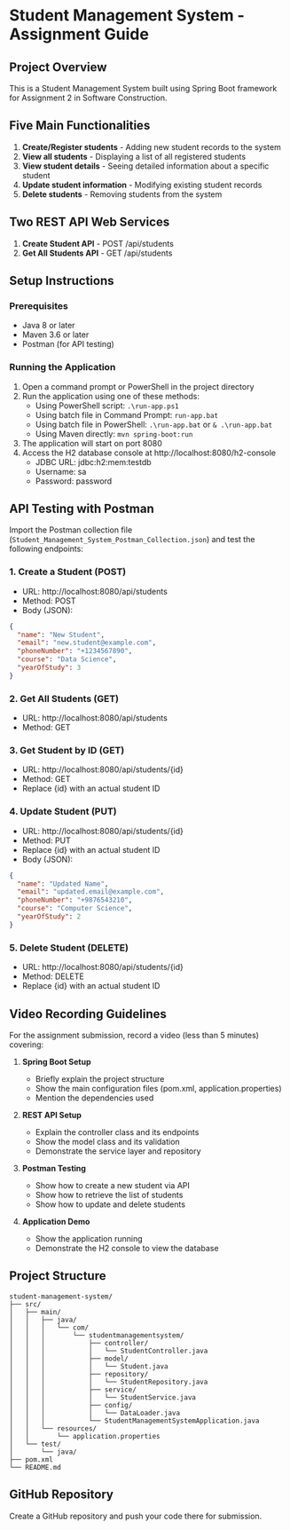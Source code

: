 # Student Management System - Assignment Guide

## Project Overview
This is a Student Management System built using Spring Boot framework for Assignment 2 in Software Construction.

## Five Main Functionalities
1. **Create/Register students** - Adding new student records to the system
2. **View all students** - Displaying a list of all registered students
3. **View student details** - Seeing detailed information about a specific student
4. **Update student information** - Modifying existing student records
5. **Delete students** - Removing students from the system

## Two REST API Web Services
1. **Create Student API** - POST /api/students
2. **Get All Students API** - GET /api/students

## Setup Instructions

### Prerequisites
- Java 8 or later
- Maven 3.6 or later
- Postman (for API testing)

### Running the Application
1. Open a command prompt or PowerShell in the project directory
2. Run the application using one of these methods:
   - Using PowerShell script: `.\run-app.ps1`
   - Using batch file in Command Prompt: `run-app.bat`
   - Using batch file in PowerShell: `.\run-app.bat` or `& .\run-app.bat`
   - Using Maven directly: `mvn spring-boot:run`
3. The application will start on port 8080
4. Access the H2 database console at http://localhost:8080/h2-console
   - JDBC URL: jdbc:h2:mem:testdb
   - Username: sa
   - Password: password

## API Testing with Postman

Import the Postman collection file (`Student_Management_System_Postman_Collection.json`) and test the following endpoints:

### 1. Create a Student (POST)
- URL: http://localhost:8080/api/students
- Method: POST
- Body (JSON):
```json
{
  "name": "New Student",
  "email": "new.student@example.com",
  "phoneNumber": "+1234567890",
  "course": "Data Science",
  "yearOfStudy": 3
}
```

### 2. Get All Students (GET)
- URL: http://localhost:8080/api/students
- Method: GET

### 3. Get Student by ID (GET)
- URL: http://localhost:8080/api/students/{id}
- Method: GET
- Replace {id} with an actual student ID

### 4. Update Student (PUT)
- URL: http://localhost:8080/api/students/{id}
- Method: PUT
- Replace {id} with an actual student ID
- Body (JSON):
```json
{
  "name": "Updated Name",
  "email": "updated.email@example.com",
  "phoneNumber": "+9876543210",
  "course": "Computer Science",
  "yearOfStudy": 2
}
```

### 5. Delete Student (DELETE)
- URL: http://localhost:8080/api/students/{id}
- Method: DELETE
- Replace {id} with an actual student ID

## Video Recording Guidelines

For the assignment submission, record a video (less than 5 minutes) covering:

1. **Spring Boot Setup**
   - Briefly explain the project structure
   - Show the main configuration files (pom.xml, application.properties)
   - Mention the dependencies used

2. **REST API Setup**
   - Explain the controller class and its endpoints
   - Show the model class and its validation
   - Demonstrate the service layer and repository

3. **Postman Testing**
   - Show how to create a new student via API
   - Show how to retrieve the list of students
   - Show how to update and delete students

4. **Application Demo**
   - Show the application running
   - Demonstrate the H2 console to view the database

## Project Structure
```
student-management-system/
├── src/
│   ├── main/
│   │   ├── java/
│   │   │   └── com/
│   │   │       └── studentmanagementsystem/
│   │   │           ├── controller/
│   │   │           │   └── StudentController.java
│   │   │           ├── model/
│   │   │           │   └── Student.java
│   │   │           ├── repository/
│   │   │           │   └── StudentRepository.java
│   │   │           ├── service/
│   │   │           │   └── StudentService.java
│   │   │           ├── config/
│   │   │           │   └── DataLoader.java
│   │   │           └── StudentManagementSystemApplication.java
│   │   └── resources/
│   │       └── application.properties
│   └── test/
│       └── java/
├── pom.xml
└── README.md
```

## GitHub Repository
Create a GitHub repository and push your code there for submission.
